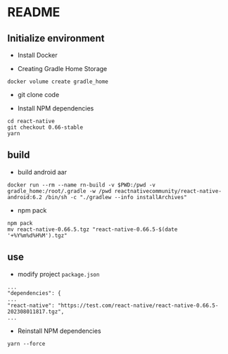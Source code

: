 # README


## Initialize environment

- Install Docker

- Creating Gradle Home Storage

```
docker volume create gradle_home
```

- git clone code

- Install NPM dependencies

```
cd react-native
git checkout 0.66-stable
yarn
```

## build 

- build android aar

```
docker run --rm --name rn-build -v $PWD:/pwd -v gradle_home:/root/.gradle -w /pwd reactnativecommunity/react-native-android:6.2 /bin/sh -c "./gradlew --info installArchives"
```

- npm pack

```
npm pack
mv react-native-0.66.5.tgz "react-native-0.66.5-$(date '+%Y%m%d%H%M').tgz"
```

## use

- modify project `package.json`

```
...
"dependencies": {
...
"react-native": "https://test.com/react-native/react-native-0.66.5-202308011817.tgz",
...
```

 - Reinstall NPM dependencies

 ```
 yarn --force
 ```